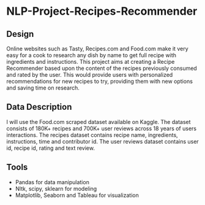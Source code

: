 # NLP-Project-Recipes-Recommender
## Design
Online websites such as Tasty, Recipes.com and Food.com make it very easy for a cook to research any dish by name to get full recipe with ingredients and instructions. This project aims at creating a Recipe Recommender based upon the content of the recipes previously consumed and rated by the user. This would provide users with personalized recommendations for new recipes to try, providing them with new options and saving time on research.  
## Data Description
I will use the Food.com scraped dataset available on Kaggle. The dataset consists of 180K+ recipes and 700K+ user reviews across 18 years of users interactions. The recipes dataset contains recipe name, ingredients, instructions, time and contributor id. The user reviews dataset contains user id, recipe id, rating and text review. 
## Tools
* Pandas for data manipulation
* Nltk, scipy, sklearn for modeling
* Matplotlib, Seaborn and Tableau for visualization
